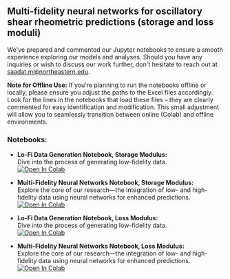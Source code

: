 ## Multi-fidelity neural networks for oscillatory shear rheometric predictions (storage and loss moduli)

We've prepared and commented our Jupyter notebooks to ensure a smooth experience exploring our models and analyses. Should you have any inquiries or wish to discuss our work further, don't hesitate to reach out at [saadat.m@northeastern.edu](mailto:saadat.m@northeastern.edu). 

**Note for Offline Use:** If you're planning to run the notebooks offline or locally, please ensure you adjust the paths to the Excel files accordingly. Look for the lines in the notebooks that load these files – they are clearly commented for easy identification and modification. This small adjustment will allow you to seamlessly transition between online (Colab) and offline environments.

### Notebooks:

- **Lo-Fi Data Generation Notebook, Storage Modulus:**  
  Dive into the process of generating low-fidelity data.  
  [![Open In Colab](https://colab.research.google.com/assets/colab-badge.svg)](https://colab.research.google.com/github/procf/RhINNs/blob/main/MFNN/Oscillatory/Main_LF_AS_Gp.ipynb)

- **Multi-Fidelity Neural Networks Notebook, Storage Modulus:**  
  Explore the core of our research—the integration of low- and high-fidelity data using neural networks for enhanced predictions.  
  [![Open In Colab](https://colab.research.google.com/assets/colab-badge.svg)](https://colab.research.google.com/github/procf/RhINNs/blob/main/MFNN/Oscillatory/Main_MFNN_AS_Gp.ipynb)

- **Lo-Fi Data Generation Notebook, Loss Modulus:**  
  Dive into the process of generating low-fidelity data.  
  [![Open In Colab](https://colab.research.google.com/assets/colab-badge.svg)](https://colab.research.google.com/github/procf/RhINNs/blob/main/MFNN/Oscillatory/Main_LF_AS_Gdp.ipynb)

- **Multi-Fidelity Neural Networks Notebook, Loss Modulus:**  
  Explore the core of our research—the integration of low- and high-fidelity data using neural networks for enhanced predictions.  
  [![Open In Colab](https://colab.research.google.com/assets/colab-badge.svg)](https://colab.research.google.com/github/procf/RhINNs/blob/main/MFNN/Oscillatory/Main_MFNN_AS_Gdp.ipynb)

